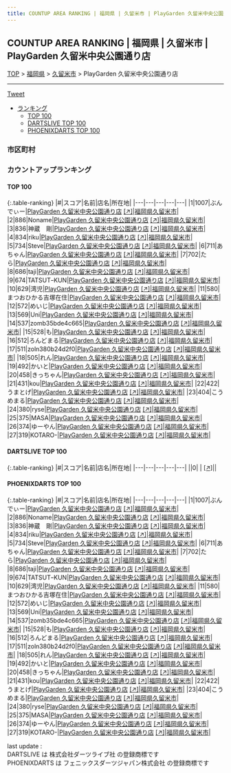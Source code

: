 ```yaml
---
title: COUNTUP AREA RANKING | 福岡県 | 久留米市 | PlayGarden 久留米中央公園通り店
---
```

## COUNTUP AREA RANKING | 福岡県 | 久留米市 | PlayGarden 久留米中央公園通り店

[TOP](/darts/rank/) > [福岡県](/darts/rank/福岡県/) > [久留米市](/darts/rank/福岡県/久留米市/) > PlayGarden 久留米中央公園通り店

___

<a href="https://twitter.com/share?ref_src=twsrc%5Etfw" data-text="COUNTUP AREA RANKING | 福岡県久留米市PlayGarden 久留米中央公園通り店" class="twitter-share-button" data-hashtags="DARTSLIVE,PHOENIXDARTS,darts,ダーツ" data-show-count="false">Tweet</a>

* [ランキング](#カウントアップランキング)
    * [TOP 100](#top-100)
    * [DARTSLIVE TOP 100](#dartslive-top-100)
    * [PHOENIXDARTS TOP 100](#phoenixdarts-top-100)

### 市区町村

<ul>

</ul>

### カウントアップランキング

#### TOP 100



{:.table-ranking}
|#|スコア|名前|店名|所在地|
|---|---|---|---|---|
|1|1007|<span class="rank-name-pd">ぶんでぃー</span>|<a href="/darts/rank/shops/84932.html">PlayGarden 久留米中央公園通り店</a> <a href="https://vs.phoenixdarts.com/jp/shop/shopDetailInfo/s_84932?s_seq=84932">[↗]</a>|<a href="/darts/rank/福岡県/久留米市">福岡県久留米市</a>|
|2|886|<span class="rank-name-pd">Noname</span>|<a href="/darts/rank/shops/84932.html">PlayGarden 久留米中央公園通り店</a> <a href="https://vs.phoenixdarts.com/jp/shop/shopDetailInfo/s_84932?s_seq=84932">[↗]</a>|<a href="/darts/rank/福岡県/久留米市">福岡県久留米市</a>|
|3|836|<span class="rank-name-pd">神蔵　剛</span>|<a href="/darts/rank/shops/84932.html">PlayGarden 久留米中央公園通り店</a> <a href="https://vs.phoenixdarts.com/jp/shop/shopDetailInfo/s_84932?s_seq=84932">[↗]</a>|<a href="/darts/rank/福岡県/久留米市">福岡県久留米市</a>|
|4|834|<span class="rank-name-pd">riku</span>|<a href="/darts/rank/shops/84932.html">PlayGarden 久留米中央公園通り店</a> <a href="https://vs.phoenixdarts.com/jp/shop/shopDetailInfo/s_84932?s_seq=84932">[↗]</a>|<a href="/darts/rank/福岡県/久留米市">福岡県久留米市</a>|
|5|734|<span class="rank-name-pd">Steve</span>|<a href="/darts/rank/shops/84932.html">PlayGarden 久留米中央公園通り店</a> <a href="https://vs.phoenixdarts.com/jp/shop/shopDetailInfo/s_84932?s_seq=84932">[↗]</a>|<a href="/darts/rank/福岡県/久留米市">福岡県久留米市</a>|
|6|711|<span class="rank-name-pd">あちゃん</span>|<a href="/darts/rank/shops/84932.html">PlayGarden 久留米中央公園通り店</a> <a href="https://vs.phoenixdarts.com/jp/shop/shopDetailInfo/s_84932?s_seq=84932">[↗]</a>|<a href="/darts/rank/福岡県/久留米市">福岡県久留米市</a>|
|7|702|<span class="rank-name-pd">たら</span>|<a href="/darts/rank/shops/84932.html">PlayGarden 久留米中央公園通り店</a> <a href="https://vs.phoenixdarts.com/jp/shop/shopDetailInfo/s_84932?s_seq=84932">[↗]</a>|<a href="/darts/rank/福岡県/久留米市">福岡県久留米市</a>|
|8|686|<span class="rank-name-pd">taji</span>|<a href="/darts/rank/shops/84932.html">PlayGarden 久留米中央公園通り店</a> <a href="https://vs.phoenixdarts.com/jp/shop/shopDetailInfo/s_84932?s_seq=84932">[↗]</a>|<a href="/darts/rank/福岡県/久留米市">福岡県久留米市</a>|
|9|674|<span class="rank-name-pd">TATSUTｰKUN</span>|<a href="/darts/rank/shops/84932.html">PlayGarden 久留米中央公園通り店</a> <a href="https://vs.phoenixdarts.com/jp/shop/shopDetailInfo/s_84932?s_seq=84932">[↗]</a>|<a href="/darts/rank/福岡県/久留米市">福岡県久留米市</a>|
|10|629|<span class="rank-name-pd">湾児</span>|<a href="/darts/rank/shops/84932.html">PlayGarden 久留米中央公園通り店</a> <a href="https://vs.phoenixdarts.com/jp/shop/shopDetailInfo/s_84932?s_seq=84932">[↗]</a>|<a href="/darts/rank/福岡県/久留米市">福岡県久留米市</a>|
|11|580|<span class="rank-name-pd">まつおひかる吉塚在住</span>|<a href="/darts/rank/shops/84932.html">PlayGarden 久留米中央公園通り店</a> <a href="https://vs.phoenixdarts.com/jp/shop/shopDetailInfo/s_84932?s_seq=84932">[↗]</a>|<a href="/darts/rank/福岡県/久留米市">福岡県久留米市</a>|
|12|572|<span class="rank-name-pd">めいじ</span>|<a href="/darts/rank/shops/84932.html">PlayGarden 久留米中央公園通り店</a> <a href="https://vs.phoenixdarts.com/jp/shop/shopDetailInfo/s_84932?s_seq=84932">[↗]</a>|<a href="/darts/rank/福岡県/久留米市">福岡県久留米市</a>|
|13|569|<span class="rank-name-pd">Uni</span>|<a href="/darts/rank/shops/84932.html">PlayGarden 久留米中央公園通り店</a> <a href="https://vs.phoenixdarts.com/jp/shop/shopDetailInfo/s_84932?s_seq=84932">[↗]</a>|<a href="/darts/rank/福岡県/久留米市">福岡県久留米市</a>|
|14|537|<span class="rank-name-pd">zomb35bde4c665</span>|<a href="/darts/rank/shops/84932.html">PlayGarden 久留米中央公園通り店</a> <a href="https://vs.phoenixdarts.com/jp/shop/shopDetailInfo/s_84932?s_seq=84932">[↗]</a>|<a href="/darts/rank/福岡県/久留米市">福岡県久留米市</a>|
|15|528|<span class="rank-name-pd">も</span>|<a href="/darts/rank/shops/84932.html">PlayGarden 久留米中央公園通り店</a> <a href="https://vs.phoenixdarts.com/jp/shop/shopDetailInfo/s_84932?s_seq=84932">[↗]</a>|<a href="/darts/rank/福岡県/久留米市">福岡県久留米市</a>|
|16|512|<span class="rank-name-pd">ろんどまる</span>|<a href="/darts/rank/shops/84932.html">PlayGarden 久留米中央公園通り店</a> <a href="https://vs.phoenixdarts.com/jp/shop/shopDetailInfo/s_84932?s_seq=84932">[↗]</a>|<a href="/darts/rank/福岡県/久留米市">福岡県久留米市</a>|
|17|511|<span class="rank-name-pd">zoln380b24d2f0</span>|<a href="/darts/rank/shops/84932.html">PlayGarden 久留米中央公園通り店</a> <a href="https://vs.phoenixdarts.com/jp/shop/shopDetailInfo/s_84932?s_seq=84932">[↗]</a>|<a href="/darts/rank/福岡県/久留米市">福岡県久留米市</a>|
|18|505|<span class="rank-name-pd">れん</span>|<a href="/darts/rank/shops/84932.html">PlayGarden 久留米中央公園通り店</a> <a href="https://vs.phoenixdarts.com/jp/shop/shopDetailInfo/s_84932?s_seq=84932">[↗]</a>|<a href="/darts/rank/福岡県/久留米市">福岡県久留米市</a>|
|19|492|<span class="rank-name-pd">かいと</span>|<a href="/darts/rank/shops/84932.html">PlayGarden 久留米中央公園通り店</a> <a href="https://vs.phoenixdarts.com/jp/shop/shopDetailInfo/s_84932?s_seq=84932">[↗]</a>|<a href="/darts/rank/福岡県/久留米市">福岡県久留米市</a>|
|20|458|<span class="rank-name-pd">きっちゃん</span>|<a href="/darts/rank/shops/84932.html">PlayGarden 久留米中央公園通り店</a> <a href="https://vs.phoenixdarts.com/jp/shop/shopDetailInfo/s_84932?s_seq=84932">[↗]</a>|<a href="/darts/rank/福岡県/久留米市">福岡県久留米市</a>|
|21|431|<span class="rank-name-pd">kou</span>|<a href="/darts/rank/shops/84932.html">PlayGarden 久留米中央公園通り店</a> <a href="https://vs.phoenixdarts.com/jp/shop/shopDetailInfo/s_84932?s_seq=84932">[↗]</a>|<a href="/darts/rank/福岡県/久留米市">福岡県久留米市</a>|
|22|422|<span class="rank-name-pd">うまとげ</span>|<a href="/darts/rank/shops/84932.html">PlayGarden 久留米中央公園通り店</a> <a href="https://vs.phoenixdarts.com/jp/shop/shopDetailInfo/s_84932?s_seq=84932">[↗]</a>|<a href="/darts/rank/福岡県/久留米市">福岡県久留米市</a>|
|23|404|<span class="rank-name-pd">こうめまる</span>|<a href="/darts/rank/shops/84932.html">PlayGarden 久留米中央公園通り店</a> <a href="https://vs.phoenixdarts.com/jp/shop/shopDetailInfo/s_84932?s_seq=84932">[↗]</a>|<a href="/darts/rank/福岡県/久留米市">福岡県久留米市</a>|
|24|380|<span class="rank-name-pd">ryse</span>|<a href="/darts/rank/shops/84932.html">PlayGarden 久留米中央公園通り店</a> <a href="https://vs.phoenixdarts.com/jp/shop/shopDetailInfo/s_84932?s_seq=84932">[↗]</a>|<a href="/darts/rank/福岡県/久留米市">福岡県久留米市</a>|
|25|375|<span class="rank-name-pd">MASA</span>|<a href="/darts/rank/shops/84932.html">PlayGarden 久留米中央公園通り店</a> <a href="https://vs.phoenixdarts.com/jp/shop/shopDetailInfo/s_84932?s_seq=84932">[↗]</a>|<a href="/darts/rank/福岡県/久留米市">福岡県久留米市</a>|
|26|374|<span class="rank-name-pd">ゆーやん</span>|<a href="/darts/rank/shops/84932.html">PlayGarden 久留米中央公園通り店</a> <a href="https://vs.phoenixdarts.com/jp/shop/shopDetailInfo/s_84932?s_seq=84932">[↗]</a>|<a href="/darts/rank/福岡県/久留米市">福岡県久留米市</a>|
|27|319|<span class="rank-name-pd">KOTARO-</span>|<a href="/darts/rank/shops/84932.html">PlayGarden 久留米中央公園通り店</a> <a href="https://vs.phoenixdarts.com/jp/shop/shopDetailInfo/s_84932?s_seq=84932">[↗]</a>|<a href="/darts/rank/福岡県/久留米市">福岡県久留米市</a>|


#### DARTSLIVE TOP 100



{:.table-ranking}
|#|スコア|名前|店名|所在地|
|---|---|---|---|---|
||0|<span class="rank-name-dl"> </span>|<a href="/darts/rank/shops/.html"></a> <a href="">[↗]</a>|<a href="/darts/rank//"></a>|


#### PHOENIXDARTS TOP 100



{:.table-ranking}
|#|スコア|名前|店名|所在地|
|---|---|---|---|---|
|1|1007|<span class="rank-name-pd">ぶんでぃー</span>|<a href="/darts/rank/shops/84932.html">PlayGarden 久留米中央公園通り店</a> <a href="https://vs.phoenixdarts.com/jp/shop/shopDetailInfo/s_84932?s_seq=84932">[↗]</a>|<a href="/darts/rank/福岡県/久留米市">福岡県久留米市</a>|
|2|886|<span class="rank-name-pd">Noname</span>|<a href="/darts/rank/shops/84932.html">PlayGarden 久留米中央公園通り店</a> <a href="https://vs.phoenixdarts.com/jp/shop/shopDetailInfo/s_84932?s_seq=84932">[↗]</a>|<a href="/darts/rank/福岡県/久留米市">福岡県久留米市</a>|
|3|836|<span class="rank-name-pd">神蔵　剛</span>|<a href="/darts/rank/shops/84932.html">PlayGarden 久留米中央公園通り店</a> <a href="https://vs.phoenixdarts.com/jp/shop/shopDetailInfo/s_84932?s_seq=84932">[↗]</a>|<a href="/darts/rank/福岡県/久留米市">福岡県久留米市</a>|
|4|834|<span class="rank-name-pd">riku</span>|<a href="/darts/rank/shops/84932.html">PlayGarden 久留米中央公園通り店</a> <a href="https://vs.phoenixdarts.com/jp/shop/shopDetailInfo/s_84932?s_seq=84932">[↗]</a>|<a href="/darts/rank/福岡県/久留米市">福岡県久留米市</a>|
|5|734|<span class="rank-name-pd">Steve</span>|<a href="/darts/rank/shops/84932.html">PlayGarden 久留米中央公園通り店</a> <a href="https://vs.phoenixdarts.com/jp/shop/shopDetailInfo/s_84932?s_seq=84932">[↗]</a>|<a href="/darts/rank/福岡県/久留米市">福岡県久留米市</a>|
|6|711|<span class="rank-name-pd">あちゃん</span>|<a href="/darts/rank/shops/84932.html">PlayGarden 久留米中央公園通り店</a> <a href="https://vs.phoenixdarts.com/jp/shop/shopDetailInfo/s_84932?s_seq=84932">[↗]</a>|<a href="/darts/rank/福岡県/久留米市">福岡県久留米市</a>|
|7|702|<span class="rank-name-pd">たら</span>|<a href="/darts/rank/shops/84932.html">PlayGarden 久留米中央公園通り店</a> <a href="https://vs.phoenixdarts.com/jp/shop/shopDetailInfo/s_84932?s_seq=84932">[↗]</a>|<a href="/darts/rank/福岡県/久留米市">福岡県久留米市</a>|
|8|686|<span class="rank-name-pd">taji</span>|<a href="/darts/rank/shops/84932.html">PlayGarden 久留米中央公園通り店</a> <a href="https://vs.phoenixdarts.com/jp/shop/shopDetailInfo/s_84932?s_seq=84932">[↗]</a>|<a href="/darts/rank/福岡県/久留米市">福岡県久留米市</a>|
|9|674|<span class="rank-name-pd">TATSUTｰKUN</span>|<a href="/darts/rank/shops/84932.html">PlayGarden 久留米中央公園通り店</a> <a href="https://vs.phoenixdarts.com/jp/shop/shopDetailInfo/s_84932?s_seq=84932">[↗]</a>|<a href="/darts/rank/福岡県/久留米市">福岡県久留米市</a>|
|10|629|<span class="rank-name-pd">湾児</span>|<a href="/darts/rank/shops/84932.html">PlayGarden 久留米中央公園通り店</a> <a href="https://vs.phoenixdarts.com/jp/shop/shopDetailInfo/s_84932?s_seq=84932">[↗]</a>|<a href="/darts/rank/福岡県/久留米市">福岡県久留米市</a>|
|11|580|<span class="rank-name-pd">まつおひかる吉塚在住</span>|<a href="/darts/rank/shops/84932.html">PlayGarden 久留米中央公園通り店</a> <a href="https://vs.phoenixdarts.com/jp/shop/shopDetailInfo/s_84932?s_seq=84932">[↗]</a>|<a href="/darts/rank/福岡県/久留米市">福岡県久留米市</a>|
|12|572|<span class="rank-name-pd">めいじ</span>|<a href="/darts/rank/shops/84932.html">PlayGarden 久留米中央公園通り店</a> <a href="https://vs.phoenixdarts.com/jp/shop/shopDetailInfo/s_84932?s_seq=84932">[↗]</a>|<a href="/darts/rank/福岡県/久留米市">福岡県久留米市</a>|
|13|569|<span class="rank-name-pd">Uni</span>|<a href="/darts/rank/shops/84932.html">PlayGarden 久留米中央公園通り店</a> <a href="https://vs.phoenixdarts.com/jp/shop/shopDetailInfo/s_84932?s_seq=84932">[↗]</a>|<a href="/darts/rank/福岡県/久留米市">福岡県久留米市</a>|
|14|537|<span class="rank-name-pd">zomb35bde4c665</span>|<a href="/darts/rank/shops/84932.html">PlayGarden 久留米中央公園通り店</a> <a href="https://vs.phoenixdarts.com/jp/shop/shopDetailInfo/s_84932?s_seq=84932">[↗]</a>|<a href="/darts/rank/福岡県/久留米市">福岡県久留米市</a>|
|15|528|<span class="rank-name-pd">も</span>|<a href="/darts/rank/shops/84932.html">PlayGarden 久留米中央公園通り店</a> <a href="https://vs.phoenixdarts.com/jp/shop/shopDetailInfo/s_84932?s_seq=84932">[↗]</a>|<a href="/darts/rank/福岡県/久留米市">福岡県久留米市</a>|
|16|512|<span class="rank-name-pd">ろんどまる</span>|<a href="/darts/rank/shops/84932.html">PlayGarden 久留米中央公園通り店</a> <a href="https://vs.phoenixdarts.com/jp/shop/shopDetailInfo/s_84932?s_seq=84932">[↗]</a>|<a href="/darts/rank/福岡県/久留米市">福岡県久留米市</a>|
|17|511|<span class="rank-name-pd">zoln380b24d2f0</span>|<a href="/darts/rank/shops/84932.html">PlayGarden 久留米中央公園通り店</a> <a href="https://vs.phoenixdarts.com/jp/shop/shopDetailInfo/s_84932?s_seq=84932">[↗]</a>|<a href="/darts/rank/福岡県/久留米市">福岡県久留米市</a>|
|18|505|<span class="rank-name-pd">れん</span>|<a href="/darts/rank/shops/84932.html">PlayGarden 久留米中央公園通り店</a> <a href="https://vs.phoenixdarts.com/jp/shop/shopDetailInfo/s_84932?s_seq=84932">[↗]</a>|<a href="/darts/rank/福岡県/久留米市">福岡県久留米市</a>|
|19|492|<span class="rank-name-pd">かいと</span>|<a href="/darts/rank/shops/84932.html">PlayGarden 久留米中央公園通り店</a> <a href="https://vs.phoenixdarts.com/jp/shop/shopDetailInfo/s_84932?s_seq=84932">[↗]</a>|<a href="/darts/rank/福岡県/久留米市">福岡県久留米市</a>|
|20|458|<span class="rank-name-pd">きっちゃん</span>|<a href="/darts/rank/shops/84932.html">PlayGarden 久留米中央公園通り店</a> <a href="https://vs.phoenixdarts.com/jp/shop/shopDetailInfo/s_84932?s_seq=84932">[↗]</a>|<a href="/darts/rank/福岡県/久留米市">福岡県久留米市</a>|
|21|431|<span class="rank-name-pd">kou</span>|<a href="/darts/rank/shops/84932.html">PlayGarden 久留米中央公園通り店</a> <a href="https://vs.phoenixdarts.com/jp/shop/shopDetailInfo/s_84932?s_seq=84932">[↗]</a>|<a href="/darts/rank/福岡県/久留米市">福岡県久留米市</a>|
|22|422|<span class="rank-name-pd">うまとげ</span>|<a href="/darts/rank/shops/84932.html">PlayGarden 久留米中央公園通り店</a> <a href="https://vs.phoenixdarts.com/jp/shop/shopDetailInfo/s_84932?s_seq=84932">[↗]</a>|<a href="/darts/rank/福岡県/久留米市">福岡県久留米市</a>|
|23|404|<span class="rank-name-pd">こうめまる</span>|<a href="/darts/rank/shops/84932.html">PlayGarden 久留米中央公園通り店</a> <a href="https://vs.phoenixdarts.com/jp/shop/shopDetailInfo/s_84932?s_seq=84932">[↗]</a>|<a href="/darts/rank/福岡県/久留米市">福岡県久留米市</a>|
|24|380|<span class="rank-name-pd">ryse</span>|<a href="/darts/rank/shops/84932.html">PlayGarden 久留米中央公園通り店</a> <a href="https://vs.phoenixdarts.com/jp/shop/shopDetailInfo/s_84932?s_seq=84932">[↗]</a>|<a href="/darts/rank/福岡県/久留米市">福岡県久留米市</a>|
|25|375|<span class="rank-name-pd">MASA</span>|<a href="/darts/rank/shops/84932.html">PlayGarden 久留米中央公園通り店</a> <a href="https://vs.phoenixdarts.com/jp/shop/shopDetailInfo/s_84932?s_seq=84932">[↗]</a>|<a href="/darts/rank/福岡県/久留米市">福岡県久留米市</a>|
|26|374|<span class="rank-name-pd">ゆーやん</span>|<a href="/darts/rank/shops/84932.html">PlayGarden 久留米中央公園通り店</a> <a href="https://vs.phoenixdarts.com/jp/shop/shopDetailInfo/s_84932?s_seq=84932">[↗]</a>|<a href="/darts/rank/福岡県/久留米市">福岡県久留米市</a>|
|27|319|<span class="rank-name-pd">KOTARO-</span>|<a href="/darts/rank/shops/84932.html">PlayGarden 久留米中央公園通り店</a> <a href="https://vs.phoenixdarts.com/jp/shop/shopDetailInfo/s_84932?s_seq=84932">[↗]</a>|<a href="/darts/rank/福岡県/久留米市">福岡県久留米市</a>|


<div class="footer border-top border-gray-light mt-5 pt-3 text-right text-gray">
    last update : <span style="font-weight: italic" id="foot_last_modified"></span><br />
    DARTSLIVE は 株式会社ダーツライブ社 の登録商標です<br />
    PHOENIXDARTS は フェニックスダーツジャパン株式会社 の登録商標です<br />
</div>

<script src="https://cdnjs.cloudflare.com/ajax/libs/jquery.tablesorter/2.31.3/js/jquery.tablesorter.min.js" integrity="sha512-qzgd5cYSZcosqpzpn7zF2ZId8f/8CHmFKZ8j7mU4OUXTNRd5g+ZHBPsgKEwoqxCtdQvExE5LprwwPAgoicguNg==" crossorigin="anonymous" referrerpolicy="no-referrer"></script>
<link rel="stylesheet" href="https://cdnjs.cloudflare.com/ajax/libs/jquery.tablesorter/2.31.3/css/theme.default.min.css" integrity="sha512-wghhOJkjQX0Lh3NSWvNKeZ0ZpNn+SPVXX1Qyc9OCaogADktxrBiBdKGDoqVUOyhStvMBmJQ8ZdMHiR3wuEq8+w==" crossorigin="anonymous" referrerpolicy="no-referrer" />
<script>
$(function() {
    $(".table-ranking").tablesorter({sortList:[[0, 0]]});
    $("#foot_last_modified").text(formatDate(new Date(document.lastModified), 'yyyy-MM-dd HH:mm:ss'));
});
</script>

<script async src="https://platform.twitter.com/widgets.js" charset="utf-8"></script>